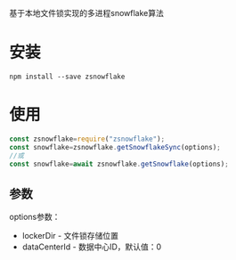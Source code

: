 基于本地文件锁实现的多进程snowflake算法

# 安装

```
npm install --save zsnowflake
```

# 使用

```javascript
const zsnowflake=require("zsnowflake");
const snowflake=zsnowflake.getSnowflakeSync(options);
//或
const snowflake=await zsnowflake.getSnowflake(options);
```

## 参数

options参数：

* lockerDir - 文件锁存储位置
* dataCenterId - 数据中心ID，默认值：0